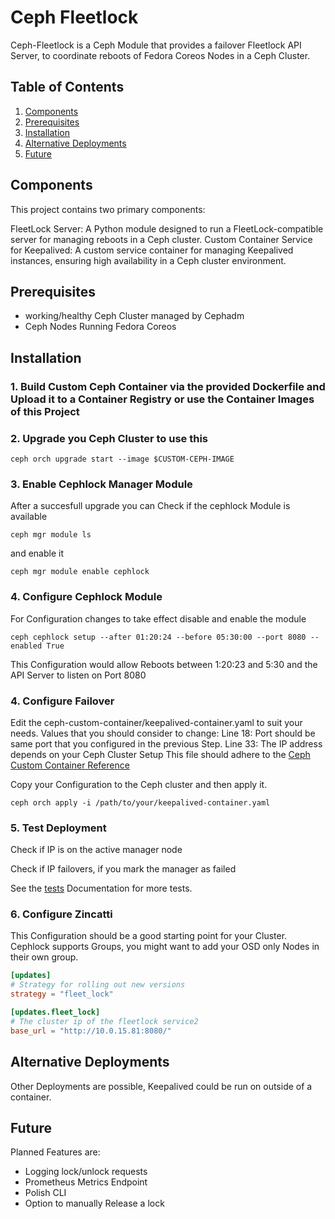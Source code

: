 # Ceph Fleetlock
Ceph-Fleetlock is a Ceph Module that provides a failover Fleetlock API Server, to coordinate reboots of Fedora Coreos Nodes in a Ceph Cluster.



## Table of Contents
1. [Components](##Components)
2. [Prerequisites](##Prerequisites)
3. [Installation](##Installation)
4. [Alternative Deployments](#alternative-deployments)
5. [Future](#future)

## Components
This project contains two primary components:

FleetLock Server: A Python module designed to run a FleetLock-compatible server for managing reboots in a Ceph cluster.
Custom Container Service for Keepalived: A custom service container for managing Keepalived instances, ensuring high availability in a Ceph cluster environment.


## Prerequisites
* working/healthy Ceph Cluster managed by Cephadm
* Ceph Nodes Running Fedora Coreos


## Installation
### 1. Build Custom Ceph Container via the provided Dockerfile and Upload it to a Container Registry or use the Container Images of this Project

### 2. Upgrade you Ceph Cluster to use this 

```shell
ceph orch upgrade start --image $CUSTOM-CEPH-IMAGE
```

### 3. Enable Cephlock Manager Module

After a succesfull upgrade you can Check if the cephlock Module is available
``` shell
ceph mgr module ls
```
and enable it

```shell
ceph mgr module enable cephlock
```
### 4. Configure Cephlock Module
For Configuration changes to take effect disable and enable the module 

``` shell
ceph cephlock setup --after 01:20:24 --before 05:30:00 --port 8080 --enabled True
```
This Configuration would allow Reboots between 1:20:23 and 5:30 and the API Server to listen on Port 8080

### 4. Configure Failover
Edit the ceph-custom-container/keepalived-container.yaml to suit your needs.
Values that you should consider to change:
Line 18: Port should be same port that you configured in the previous Step.
Line 33: The IP address depends on your Ceph Cluster Setup
This file should adhere to the [Ceph Custom Container Reference](https://docs.ceph.com/en/reef/cephadm/services/custom-container/)

Copy your Configuration to the Ceph cluster and then apply it.
```shell
ceph orch apply -i /path/to/your/keepalived-container.yaml
```
### 5. Test Deployment
Check if IP is on the active manager node

Check if IP failovers, if you mark the manager as failed

See the [tests](tests/testing.md) Documentation for more tests.



### 6. Configure Zincatti
This Configuration should be a good starting point for your Cluster.
Cephlock supports Groups, you might want to add your OSD only Nodes in their own group.

```toml
[updates]
# Strategy for rolling out new versions
strategy = "fleet_lock"

[updates.fleet_lock]
# The cluster ip of the fleetlock service2
base_url = "http://10.0.15.81:8080/"
```




## Alternative Deployments

Other Deployments are possible, Keepalived could be run on outside of a container. 


## Future
Planned Features are:
* Logging lock/unlock requests
* Prometheus Metrics Endpoint
* Polish CLI
* Option to manually Release a lock
